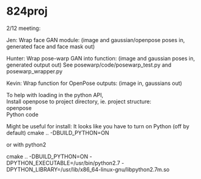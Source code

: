 # 824proj

2/12 meeting:

Jen: Wrap face GAN module: (image and gaussian/openpose poses in, generated face and face mask out)

Hunter: Wrap pose-warp GAN into function: (image and gaussian poses in, generated output out)
	See posewarp/code/posewarp_test.py and posewarp_wrapper.py

Kevin: Wrap function for OpenPose outputs: (image in, gaussians out)

To help with loading in the python API,  
Install openpose to project directory, ie. project structure:  
openpose  
Python code  



Might be useful for install:
It looks like you have to turn on Python (off by default)
cmake .. -DBUILD_PYTHON=ON

or with python2

cmake .. -DBUILD_PYTHON=ON -DPYTHON_EXECUTABLE=/usr/bin/python2.7 -DPYTHON_LIBRARY=/usr/lib/x86_64-linux-gnu/libpython2.7m.so
